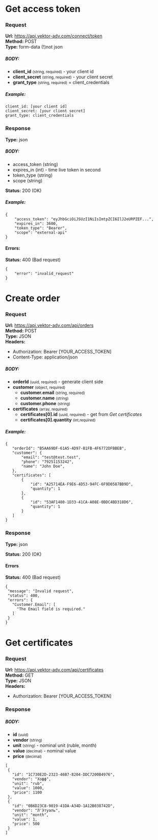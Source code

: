 # Get access token

### Request
 <b>Url:</b> https://api.vektor-adv.com/connect/token <br>
 <b>Method:</b> POST <br>
 <b>Type:</b> form-data (!)not json
 
##### BODY:
-  <b>client_id</b> <small>(string, required)</small>  - your client id
-  <b>client_secret</b> <small>(string, required)</small>   - your client secret
-  <b>grant_type</b> <small>(string, required)</small>   = client_credentials

##### Example:
````
client_id: [your client id]
client_secret: [your client secret]
grant_type: client_credentials
````
### Response

  <b>Type:</b> json  
  
##### BODY:
- access_token  (string)
- expires_in (int)  - time live token in second
- token_type (string)  
- scope (string)

<b>Status:</b> 200 (OK)

##### Example:
````
{
    "access_token": "eyJhbGciOiJSUzI1NiIsImtpZCI6IlJ2eURPZEF...",
    "expires_in": 3600,
    "token_type": "Bearer",
    "scope": "external-api"
}
````
 #### Errors:
<b>Status:</b> 400 (Bad request)
````
{
    "error": "invalid_request"
}
````

# Create order

### Request
 <b>Url:</b> https://api.vektor-adv.com/api/orders <br>
 <b>Method:</b> POST <br>
 <b>Type:</b> JSON <br>
  <b>Headers:</b>
  - Authorization: Bearer [YOUR_ACCESS_TOKEN]
  - Content-Type: application/json
  ##### BODY:
  - <b>orderId</b> <small>(uuid, required)</small> - generate client side
  - <b>customer</b> <small>(object, required)</small>
    - <b>customer.email</b> <small>(string, required)</small>
    - <b>customer.name</b> <small>(string)</small>
    - <b>customer.phone</b> <small>(string)</small>
  - <b>certificates</b> <small>(array, required)</small>
    - <b>certificates[0].id</b> <small>(uuid, required)</small> - get from <i>Get certificates</i>
    - <b>certificates[0].quantity</b> <small>(int,required)</small>
 
 ##### Example:
 ````
{
    "orderId": "B5AA69DF-61A5-4D97-B1FB-4F6772DFBBEB",
    "customer": {
        "email": "test@test.test",
        "phone": "79251153242",         
        "name": "John Doe",
    },
    "certificates": [
        {
            "id": "A25714EA-F9E6-4D53-94FC-6F9D0587BB9D",
            "quantity": 1
        },
        {
            "id": "53AF1480-1D33-41CA-A08E-0BDC4BD318D6",
            "quantity": 1
        }
    ]
}
 ````
 ### Response
 
   <b>Type:</b> json
   
   <b>Status:</b> 200 (OK)
 
 #### Errors
 
 <b>Status:</b> 400 (Bad request)
 ````
{
  "message": "Invalid request",
  "status": 400,
  "errors": {
    "Customer.Email": [
      "The Email field is required."
    ]
  }
}
 ````

# Get certificates

### Request
 <b>Url:</b> https://api.vektor-adv.com/api/certificates <br>
 <b>Method:</b> GET <br>
 <b>Type:</b> JSON <br>
 <b>Headers:</b>
   - Authorization: Bearer [YOUR_ACCESS_TOKEN]
### Response
  ##### BODY:
  - <b>id</b> <small>(uuid)</small>
  - <b>vendor</b> <small>(string)</small>
  - <b>unit</b> <small>(string)</small> - nominal unit (ruble, month)
  - <b>value</b> <small>(decimal)</small> - nominal value
  - <b>price</b> <small>(decimal)</small>
 ````
[
  {
    "id": "1C730E2D-2323-46B7-8204-DDC7200B4976",
    "vendor": "Хофф",
    "unit": "rub",
    "value": 1000,
    "price": 1100
  },
  {
    "id": "0B6D23C8-9019-41DA-A34D-1A12B038742D",
    "vendor": "Л'Этуаль",
    "unit": "month",
    "value": 1,
    "price": 500
  }
]
````
